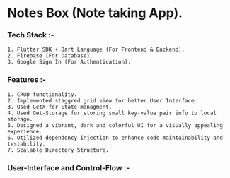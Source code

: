 
# Notes Box (Note taking App).

### Tech Stack :-
    1. Flutter SDK + Dart Language (For Frontend & Backend).
    2. Firebase (For Database).
    3. Google Sign In (For Authentication).

### Features :-
    1. CRUD functionality.
    2. Implemented staggred grid view for better User Interface.
    3. Used GetX for State managment.
    4. Used Get-Storage for storing small key-value pair info to local storage.
    5. Designed a vibrant, dark and colorful UI for a visually appealing experience.
    6. Utilized dependency injection to enhance code maintainability and testability.
    7. Scalable Directory Structure.

### User-Interface and Control-Flow :-
